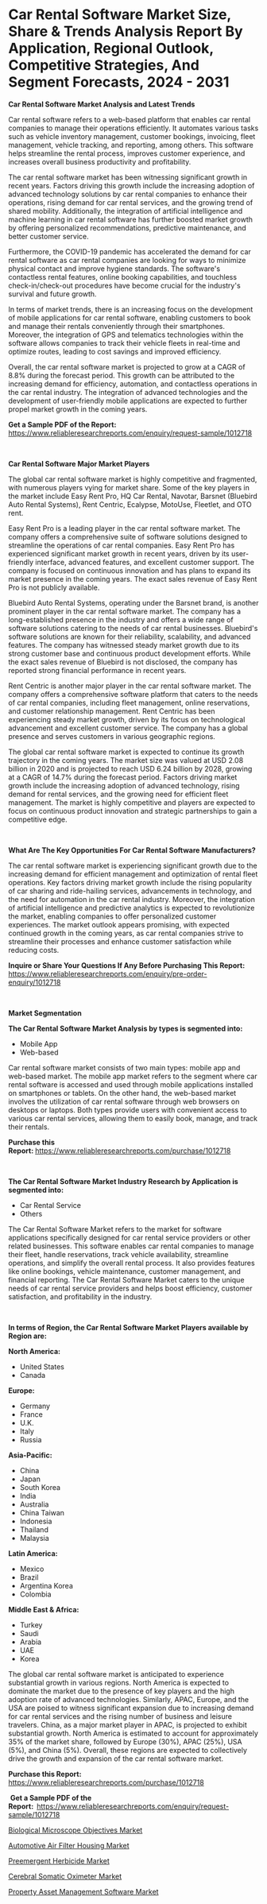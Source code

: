 <p><h1>Car Rental Software Market Size, Share & Trends Analysis Report By Application, Regional Outlook, Competitive Strategies, And Segment Forecasts, 2024 - 2031</h1></p><p><strong>Car Rental Software Market Analysis and Latest Trends</strong></p>
<p><p>Car rental software refers to a web-based platform that enables car rental companies to manage their operations efficiently. It automates various tasks such as vehicle inventory management, customer bookings, invoicing, fleet management, vehicle tracking, and reporting, among others. This software helps streamline the rental process, improves customer experience, and increases overall business productivity and profitability.</p><p>The car rental software market has been witnessing significant growth in recent years. Factors driving this growth include the increasing adoption of advanced technology solutions by car rental companies to enhance their operations, rising demand for car rental services, and the growing trend of shared mobility. Additionally, the integration of artificial intelligence and machine learning in car rental software has further boosted market growth by offering personalized recommendations, predictive maintenance, and better customer service.</p><p>Furthermore, the COVID-19 pandemic has accelerated the demand for car rental software as car rental companies are looking for ways to minimize physical contact and improve hygiene standards. The software's contactless rental features, online booking capabilities, and touchless check-in/check-out procedures have become crucial for the industry's survival and future growth.</p><p>In terms of market trends, there is an increasing focus on the development of mobile applications for car rental software, enabling customers to book and manage their rentals conveniently through their smartphones. Moreover, the integration of GPS and telematics technologies within the software allows companies to track their vehicle fleets in real-time and optimize routes, leading to cost savings and improved efficiency.</p><p>Overall, the car rental software market is projected to grow at a CAGR of 8.8% during the forecast period. This growth can be attributed to the increasing demand for efficiency, automation, and contactless operations in the car rental industry. The integration of advanced technologies and the development of user-friendly mobile applications are expected to further propel market growth in the coming years.</p></p>
<p><strong>Get a Sample PDF of the Report:&nbsp;</strong> <a href="https://www.reliableresearchreports.com/enquiry/request-sample/1012718">https://www.reliableresearchreports.com/enquiry/request-sample/1012718</a></p>
<p>&nbsp;</p>
<p><strong>Car Rental Software Major Market Players</strong></p>
<p><p>The global car rental software market is highly competitive and fragmented, with numerous players vying for market share. Some of the key players in the market include Easy Rent Pro, HQ Car Rental, Navotar, Barsnet (Bluebird Auto Rental Systems), Rent Centric, Ecalypse, MotoUse, Fleetlet, and OTO rent.</p><p>Easy Rent Pro is a leading player in the car rental software market. The company offers a comprehensive suite of software solutions designed to streamline the operations of car rental companies. Easy Rent Pro has experienced significant market growth in recent years, driven by its user-friendly interface, advanced features, and excellent customer support. The company is focused on continuous innovation and has plans to expand its market presence in the coming years. The exact sales revenue of Easy Rent Pro is not publicly available.</p><p>Bluebird Auto Rental Systems, operating under the Barsnet brand, is another prominent player in the car rental software market. The company has a long-established presence in the industry and offers a wide range of software solutions catering to the needs of car rental businesses. Bluebird's software solutions are known for their reliability, scalability, and advanced features. The company has witnessed steady market growth due to its strong customer base and continuous product development efforts. While the exact sales revenue of Bluebird is not disclosed, the company has reported strong financial performance in recent years.</p><p>Rent Centric is another major player in the car rental software market. The company offers a comprehensive software platform that caters to the needs of car rental companies, including fleet management, online reservations, and customer relationship management. Rent Centric has been experiencing steady market growth, driven by its focus on technological advancement and excellent customer service. The company has a global presence and serves customers in various geographic regions.</p><p>The global car rental software market is expected to continue its growth trajectory in the coming years. The market size was valued at USD 2.08 billion in 2020 and is projected to reach USD 6.24 billion by 2028, growing at a CAGR of 14.7% during the forecast period. Factors driving market growth include the increasing adoption of advanced technology, rising demand for rental services, and the growing need for efficient fleet management. The market is highly competitive and players are expected to focus on continuous product innovation and strategic partnerships to gain a competitive edge.</p></p>
<p>&nbsp;</p>
<p><strong>What Are The Key Opportunities For Car Rental Software Manufacturers?</strong></p>
<p><p>The car rental software market is experiencing significant growth due to the increasing demand for efficient management and optimization of rental fleet operations. Key factors driving market growth include the rising popularity of car sharing and ride-hailing services, advancements in technology, and the need for automation in the car rental industry. Moreover, the integration of artificial intelligence and predictive analytics is expected to revolutionize the market, enabling companies to offer personalized customer experiences. The market outlook appears promising, with expected continued growth in the coming years, as car rental companies strive to streamline their processes and enhance customer satisfaction while reducing costs.</p></p>
<p><strong>Inquire or Share Your Questions If Any Before Purchasing This Report:</strong> <a href="https://www.reliableresearchreports.com/enquiry/pre-order-enquiry/1012718">https://www.reliableresearchreports.com/enquiry/pre-order-enquiry/1012718</a></p>
<p>&nbsp;</p>
<p><strong>Market Segmentation</strong></p>
<p><strong>The Car Rental Software Market Analysis by types is segmented into:</strong></p>
<p><ul><li>Mobile App</li><li>Web-based</li></ul></p>
<p><p>Car rental software market consists of two main types: mobile app and web-based market. The mobile app market refers to the segment where car rental software is accessed and used through mobile applications installed on smartphones or tablets. On the other hand, the web-based market involves the utilization of car rental software through web browsers on desktops or laptops. Both types provide users with convenient access to various car rental services, allowing them to easily book, manage, and track their rentals.</p></p>
<p><strong>Purchase this Report:&nbsp;</strong><a href="https://www.reliableresearchreports.com/purchase/1012718">https://www.reliableresearchreports.com/purchase/1012718</a></p>
<p>&nbsp;</p>
<p><strong>The Car Rental Software Market Industry Research by Application is segmented into:</strong></p>
<p><ul><li>Car Rental Service</li><li>Others</li></ul></p>
<p><p>The Car Rental Software Market refers to the market for software applications specifically designed for car rental service providers or other related businesses. This software enables car rental companies to manage their fleet, handle reservations, track vehicle availability, streamline operations, and simplify the overall rental process. It also provides features like online bookings, vehicle maintenance, customer management, and financial reporting. The Car Rental Software Market caters to the unique needs of car rental service providers and helps boost efficiency, customer satisfaction, and profitability in the industry.</p></p>
<p>&nbsp;</p>
<p><strong>In terms of Region, the Car Rental Software Market Players available by Region are:</strong></p>
<p>
    <p> <strong> North America: </strong>
        <ul>
            <li>United States</li>
            <li>Canada</li>
        </ul>
        </p> 
    <p> <strong> Europe: </strong>
        <ul>
            <li>Germany</li>
            <li>France</li>
            <li>U.K.</li>
            <li>Italy</li>
            <li>Russia</li>
        </ul>
        </p> 
    <p> <strong> Asia-Pacific: </strong>
        <ul>
            <li>China</li>
            <li>Japan</li>
            <li>South Korea</li>
            <li>India</li>
            <li>Australia</li>
            <li>China Taiwan</li>
            <li>Indonesia</li>
            <li>Thailand</li>
            <li>Malaysia</li>
        </ul>
        </p> 
    <p> <strong> Latin America: </strong>
        <ul>
            <li>Mexico</li>
            <li>Brazil</li>
            <li>Argentina Korea</li>
            <li>Colombia</li>
        </ul>
        </p> 
    <p> <strong> Middle East & Africa: </strong>
        <ul>
            <li>Turkey</li>
            <li>Saudi</li>
            <li>Arabia</li>
            <li>UAE</li>
            <li>Korea</li>
        </ul>
    </p>
    </p>
<p><p>The global car rental software market is anticipated to experience substantial growth in various regions. North America is expected to dominate the market due to the presence of key players and the high adoption rate of advanced technologies. Similarly, APAC, Europe, and the USA are poised to witness significant expansion due to increasing demand for car rental services and the rising number of business and leisure travelers. China, as a major market player in APAC, is projected to exhibit substantial growth. North America is estimated to account for approximately 35% of the market share, followed by Europe (30%), APAC (25%), USA (5%), and China (5%). Overall, these regions are expected to collectively drive the growth and expansion of the car rental software market.</p></p>
<p><strong>Purchase this Report: </strong><a href="https://www.reliableresearchreports.com/purchase/1012718">https://www.reliableresearchreports.com/purchase/1012718</a></p>
<p>&nbsp;<strong>Get a Sample PDF of the Report:&nbsp;&nbsp;</strong><a href="https://www.reliableresearchreports.com/enquiry/request-sample/1012718">https://www.reliableresearchreports.com/enquiry/request-sample/1012718</a></p>
<p><strong></strong></p>
<p><p><a href="https://medium.com/@jessicaholland33/biological-microscope-objectives-market-furnishes-information-on-market-share-market-trends-and-1b53f48e483b">Biological Microscope Objectives Market</a></p><p><a href="https://www.linkedin.com/pulse/automotive-air-filter-housing-market-analysis-examines-mgtpe?trackingId=kXCR2K18R5m6qjMC6T0WQQ%3D%3D">Automotive Air Filter Housing Market</a></p><p><a href="https://www.linkedin.com/pulse/preemergent-herbicide-market-challenges-opportunities-growth-k4xie?trackingId=%2B8q%2BeJIgSxiFFl1sdamQRw%3D%3D">Preemergent Herbicide Market</a></p><p><a href="https://medium.com/@jessicaholland33/cerebral-somatic-oximeter-market-report-reveals-the-latest-trends-and-growth-opportunities-of-this-d63fa3012655">Cerebral Somatic Oximeter Market</a></p><p><a href="https://github.com/bracarafogo/Market-Research-Report-List-1/blob/main/property-asset-management-software-market.md">Property Asset Management Software Market</a></p></p>